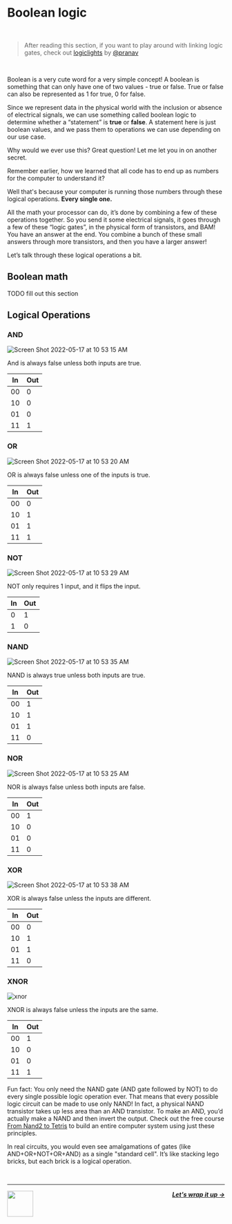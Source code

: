 # Boolean logic

<br />

> After reading this section, if you want to play around with linking logic gates, check out [logiclights](https://logiclights.vercel.app/) by [@pranav](https://github.com/pranavnt)

<br />

Boolean is a very cute word for a very simple concept! A boolean is something that can only have one of two values - true or false. True or false can also be represented as 1 for true, 0 for false.

Since we represent data in the physical world with the inclusion or absence of electrical signals, we can use something called boolean logic to determine whether a “statement” is **true** or **false**. A statement here is just boolean values, and we pass them to operations we can use depending on our use case.

Why would we ever use this? Great question! Let me let you in on another secret.

Remember earlier, how we learned that all code has to end up as numbers for the computer to understand it?

Well that's because your computer is running those numbers through these logical operations. **Every single one.**

All the math your processor can do, it’s done by combining a few of these operations together. So you send it some electrical signals, it goes through a few of these “logic gates”, in the physical form of transistors, and BAM! You have an answer at the end. You combine a bunch of these small answers through more transistors, and then you have a larger answer!

Let’s talk through these logical operations a bit.

## Boolean math

TODO fill out this section

## Logical Operations

### AND

![Screen Shot 2022-05-17 at 10 53 15 AM](https://user-images.githubusercontent.com/621904/168841849-865fc1ae-091c-4723-b0b0-cdba50ef22a6.png)

And is always false unless both inputs are true.


| In | Out |
| -- | --- |
| 00 | 0   |
| 10 | 0   |
| 01 | 0   |
| 11 | 1   |

### OR

![Screen Shot 2022-05-17 at 10 53 20 AM](https://user-images.githubusercontent.com/621904/168842251-b04cdc4d-6c3e-458b-8968-c1eef1fc2b0c.png)

OR is always false unless one of the inputs is true.


| In | Out |
| -- | --- |
| 00 | 0   |
| 10 | 1   |
| 01 | 1   |
| 11 | 1   |

### NOT

![Screen Shot 2022-05-17 at 10 53 29 AM](https://user-images.githubusercontent.com/621904/168842309-66cc8fe3-d4e5-41e0-9ea1-8bc4e2a9bd21.png)

NOT only requires 1 input, and it flips the input.


| In | Out |
| -- | --- |
| 0  | 1   |
| 1  | 0   |

### NAND

![Screen Shot 2022-05-17 at 10 53 35 AM](https://user-images.githubusercontent.com/621904/168842382-d854d2f1-c20d-46fc-a302-4972343305ca.png)

NAND is always true unless both inputs are true.


| In | Out |
| -- | --- |
| 00 | 1   |
| 10 | 1   |
| 01 | 1   |
| 11 | 0   |

### NOR

![Screen Shot 2022-05-17 at 10 53 25 AM](https://user-images.githubusercontent.com/621904/168842428-dd63a889-4774-4f7b-845e-3ae43c7c9b75.png)

NOR is always false unless both inputs are false.


| In | Out |
| -- | --- |
| 00 | 1   |
| 10 | 0   |
| 01 | 0   |
| 11 | 0   |

### XOR

![Screen Shot 2022-05-17 at 10 53 38 AM](https://user-images.githubusercontent.com/621904/168842465-f8251a20-8962-4221-9146-93e4e6b01908.png)

XOR is always false unless the inputs are different.


| In | Out |
| -- | --- |
| 00 | 0   |
| 10 | 1   |
| 01 | 1   |
| 11 | 0   |

### XNOR

![xnor](https://user-images.githubusercontent.com/621904/168848632-9e62e088-3dbf-4007-a435-fe34e6fb4c8b.png)

XNOR is always false unless the inputs are the same.


| In | Out |
| -- | --- |
| 00 | 1   |
| 10 | 0   |
| 01 | 0   |
| 11 | 1   |

Fun fact: You only need the NAND gate (AND gate followed by NOT) to do every single possible logic operation ever. That means that every possible logic circuit can be made to use only NAND! In fact, a physical NAND transistor takes up less area than an AND transistor. To make an AND, you’d actually make a NAND and then invert the output. Check out the free course [From Nand2 to Tetris](https://www.nand2tetris.org/) to build an entire computer system using just these principles.

In real circuits, you would even see amalgamations of gates (like AND+OR+NOT+OR+AND) as a single "standard cell". It’s like stacking lego bricks, but each brick is a logical operation.

<br />

---

<a href="/guide/math/number-systems.md">
  <picture>
    <source media="(prefers-color-scheme: dark)" srcset="https://cloud-5aq8uo1rv-hack-club-bot.vercel.app/0backd.png">
    <img align="left" width="60" src="https://cloud-5v3nvbscw-hack-club-bot.vercel.app/0backl.png" />
  </picture>
</a>

<p align="right">
  <em>
    <b>
      <a href="/guide/conclusion.md">
        Let's wrap it up →
      </a>
    </b>
  </em>
</p>
